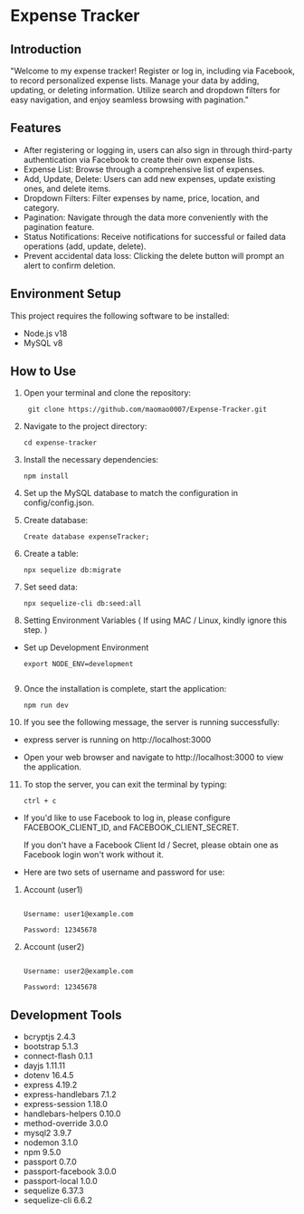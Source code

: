 # Expense Tracker

## Introduction

"Welcome to my expense tracker! Register or log in, including via Facebook, to record personalized expense lists. Manage your data by adding, updating, or deleting information. Utilize search and dropdown filters for easy navigation, and enjoy seamless browsing with pagination."

## Features

- After registering or logging in, users can also sign in through third-party authentication via Facebook to create their own expense lists.
- Expense List: Browse through a comprehensive list of expenses.
- Add, Update, Delete: Users can add new expenses, update existing ones, and delete items.
- Dropdown Filters: Filter expenses by name, price, location, and category.
- Pagination: Navigate through the data more conveniently with the pagination feature.
- Status Notifications: Receive notifications for successful or failed data operations (add, update, delete).
- Prevent accidental data loss: Clicking the delete button will prompt an alert to confirm deletion.

## Environment Setup
This project requires the following software to be installed:
- Node.js v18
- MySQL v8

## How to Use

1. Open your terminal and clone the repository:
   ```shell
    git clone https://github.com/maomao0007/Expense-Tracker.git
   
2. Navigate to the project directory:
   ```shell
   cd expense-tracker
   
3. Install the necessary dependencies:
   ```shell
   npm install
   
4. Set up the MySQL database to match the configuration in config/config.json.
   
5. Create database:
   ```shell
   Create database expenseTracker;
   
6. Create a table:
   ```shell
   npx sequelize db:migrate
   
7. Set seed data:
   ```shell
   npx sequelize-cli db:seed:all
   
8. Setting Environment Variables ( If using MAC / Linux, kindly ignore this step. )
- Set up Development Environment
  ```shell
  export NODE_ENV=development
   
9. Once the installation is complete, start the application:
   ```shell
   npm run dev
   
10. If you see the following message, the server is running successfully:

- express server is running on http://localhost:3000

- Open your web browser and navigate to http://localhost:3000 to view the application.

11. To stop the server, you can exit the terminal by typing:
    ```shell
    ctrl + c

- If you'd like to use Facebook to log in, please configure FACEBOOK_CLIENT_ID, and FACEBOOK_CLIENT_SECRET.

  If you don't have a Facebook Client Id / Secret, please obtain one as Facebook login won't work without it.

- Here are two sets of username and password for use:

1. Account (user1)
   ```shell
     
   Username: user1@example.com

   Password: 12345678

2. Account (user2)
   ```shell
     
   Username: user2@example.com

   Password: 12345678

## Development Tools
- bcryptjs 2.4.3
- bootstrap 5.1.3
- connect-flash 0.1.1
- dayjs 1.11.11
- dotenv 16.4.5
- express 4.19.2
- express-handlebars 7.1.2
- express-session 1.18.0
- handlebars-helpers 0.10.0
- method-override 3.0.0
- mysql2 3.9.7
- nodemon 3.1.0
- npm 9.5.0
- passport 0.7.0
- passport-facebook 3.0.0 
- passport-local 1.0.0
- sequelize 6.37.3
- sequelize-cli 6.6.2
